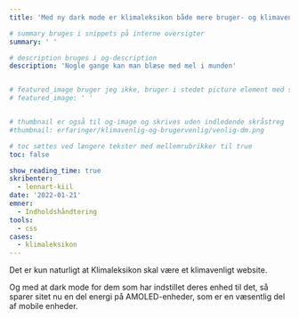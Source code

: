 ```yaml
---
title: 'Med ny dark mode er klimaleksikon både mere bruger- og klimavenlig'

# summary bruges i snippets på interne oversigter
summary: ' '

# description bruges i og-description
description: 'Nogle gange kan man blæse med mel i munden'


# featured_image bruger jeg ikke, bruger i stedet picture element med skråstreg i indhold
# featured_image: ' '


# thumbnail er også til og-image og skrives uden indledende skråstreg
#thumbnail: erfaringer/klimavenlig-og-brugervenlig/venlig-dm.png

# toc sættes ved længere tekster med mellemrubrikker til true
toc: false

show_reading_time: true
skribenter:
  - lennart-kiil
date: '2022-01-21'
emner:
  - Indholdshåndtering
tools:
  - css
cases:
  - klimaleksikon
---
```


Det er kun naturligt at Klimaleksikon skal være et klimavenligt website.

Og med at dark mode for dem som har indstillet deres enhed til det, så sparer sitet nu en del energi på AMOLED-enheder, som er en væsentlig del af mobile enheder.




